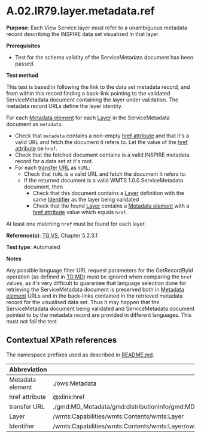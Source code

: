 # A.02.IR79.layer.metadata.ref

**Purpose**: Each View Service layer must refer to a unambiguous metadata record describing the INSPIRE data set visualised in that layer.

**Prerequisites**

* Test for the schema validity of the ServiceMetadata document has been passed.

**Test method**

This test is based in following the link to the data set metadata record, and from within this record finding a back-link pointing to the validated ServiceMetadata document containing the layer under validation. The metadata record URLs define the layer identity.

For each [Metadata element](#metadata) for each [Layer](#layer) in the ServiceMetadata document as `metadata`:
* Check that `metadata` contains a non-empty [href attribute](#href_attr) and that it's a valid URL and fetch the document it refers to. Let the value of the [href attribute](#href_attr) be `href`.
* Check that the fetched document contains is a valid INSPIRE metadata record for a data set at it's root.
* For each [transfer URL](#transfer_url) as `tURL`:
  * Check that `tURL` is a valid URL and fetch the document it refers to.
  * If the returned document is a valid WMTS 1.0.0 ServiceMetadata document, then
    * Check that this document contains a [Layer](#layer) definition with the same [Identifier](#identifier) as the layer being validated
    * Check that the found [Layer](#layer) contains a [Metadata element](#metadata) with a [href attribute](#href_attr) value which equals `href`.

At least one matching `href` must be found for each layer.

**Reference(s)**: [TG VS](README.md#ref_TG_VS), Chapter 5.2.3.1

**Test type**: Automated

**Notes**

Any possible language filter URL request parameters for the GetRecordById operation (as defined in [TG MD](README.md#ref_TG_MD)) must be ignored when comparing the `href` values, as it's very difficult to guarantee that language selection done for retrieving the ServiceMetadata document is preserved both in [Metadata element](#metadata) URLs and in the back-links contained in the retrieved metadata record for the visualised data set. Thus it may happen that the ServiceMetadata document being validated and ServiceMetadata document pointed to by the metadata record are provided in different languages. This must not fail the test.

## Contextual XPath references

The namespace prefixes used as described in [README.md](README.md#namespaces).

Abbreviation                                               |  XPath expression
---------------------------------------------------------- | -------------------------------------------------------------------------
Metadata element <a name="metadata"></a>| ./ows:Metadata
href attribute <a name="href_attr"></a> | @xlink:href
transfer URL <a name="transfer_url"></a> | ./gmd:MD_Metadata/gmd:distributionInfo/gmd:MD_Distribution/gmd:transferOptions/gmd:MD_DigitalTransferOptions/gmd:onLine/gmd:CI_OnlineResource/gmd:linkage/gmd:URL
Layer <a name="layer"></a> | /wmts:Capabilities/wmts:Contents/wmts:Layer
Identifier <a name="identifier"></a> | /wmts:Capabilities/wmts:Contents/wmts:Layer/ows:Identifier
